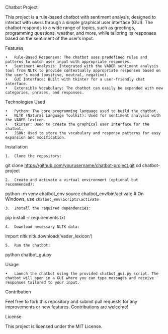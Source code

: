 Chatbot Project

This project is a rule-based chatbot with sentiment analysis, designed to interact with users through a simple graphical user interface (GUI). The chatbot responds to a wide range of topics, such as greetings, programming questions, weather, and more, while tailoring its responses based on the sentiment of the user’s input.

Features

	•	Rule-Based Responses: The chatbot uses predefined rules and patterns to match user input with appropriate responses.
	•	Sentiment Analysis: Integrated with the VADER sentiment analysis tool from NLTK to provide contextually appropriate responses based on the user’s mood (positive, neutral, negative).
	•	GUI Interface: Built with tkinter for a user-friendly chat interface.
	•	Extensible Vocabulary: The chatbot can easily be expanded with new categories, phrases, and responses.

Technologies Used

	•	Python: The core programming language used to build the chatbot.
	•	NLTK (Natural Language Toolkit): Used for sentiment analysis with the VADER lexicon.
	•	tkinter: Used to create the graphical user interface for the chatbot.
	•	JSON: Used to store the vocabulary and response patterns for easy expansion and modification.

Installation

	1.	Clone the repository:

git clone https://github.com/yourusername/chatbot-project.git
cd chatbot-project


	2.	Create and activate a virtual environment (optional but recommended):

python -m venv chatbot_env
source chatbot_env/bin/activate  # On Windows, use `chatbot_env\Scripts\activate`


	3.	Install the required dependencies:

pip install -r requirements.txt


	4.	Download necessary NLTK data:

import nltk
nltk.download('vader_lexicon')


	5.	Run the chatbot:

python chatbot_gui.py



Usage

	•	Launch the chatbot using the provided chatbot_gui.py script. The chatbot will open in a GUI where you can type messages and receive responses tailored to your input.

Contribution

Feel free to fork this repository and submit pull requests for any improvements or new features. Contributions are welcome!

License

This project is licensed under the MIT License.